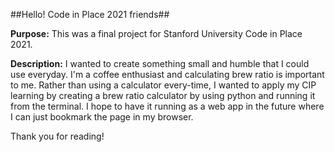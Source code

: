 ##Hello! Code in Place 2021 friends##

**Purpose:**
This was a final project for Stanford University Code in Place 2021.

**Description:**
I wanted to create something small and humble that I could use everyday. I'm a coffee enthusiast and calculating brew ratio is important to me. Rather than using a calculator every-time, I wanted to apply my CIP learning by creating a brew ratio calculator by using python and running it from the terminal. I hope to have it running as a web app in the future where I can just bookmark the page in my browser.

Thank you for reading!
